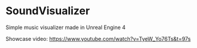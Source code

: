 # SoundVisualizer

Simple music visualizer made in Unreal Engine 4

Showcase video: https://www.youtube.com/watch?v=TyeW_Yo76Ts&t=97s
